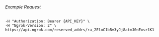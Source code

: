 
###### Example Request
```curl \
-H "Authorization: Bearer {API_KEY}" \
-H "Ngrok-Version: 2" \
https://api.ngrok.com/reserved_addrs/ra_2EloC1bBv3yJj8atmJ0nExsrlK1
